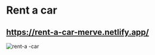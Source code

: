 # Rent a car

## https://rent-a-car-merve.netlify.app/

![rent-a -car](https://github.com/user-attachments/assets/534a19ff-b3c4-40df-939c-1318326eaf0e)
